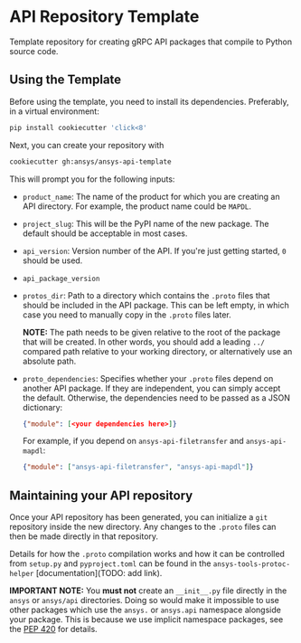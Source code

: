 # API Repository Template

Template repository for creating gRPC API packages that compile to Python source code.

## Using the Template

Before using the template, you need to install its dependencies. Preferably, in a virtual environment:

```bash
pip install cookiecutter 'click<8'
```

Next, you can create your repository with

```bash
cookiecutter gh:ansys/ansys-api-template
```

This will prompt you for the following inputs:

* ``product_name``: The name of the product for which you are creating an API directory. For example, the product name could be ``MAPDL``.
* ``project_slug``: This will be the PyPI name of the new package. The default should be acceptable in most cases.
* ``api_version``: Version number of the API. If you're just getting started, ``0`` should be used.
* ``api_package_version``
* ``protos_dir``: Path to a directory which contains the ``.proto`` files that should be included in the API package. This can be left empty, in which case you need to manually copy in the ``.proto`` files later.

  **NOTE:** The path needs to be given relative to the root of the package that will be created. In other words, you should add a leading ``../`` compared path relative to your working directory, or alternatively use an absolute path.
* ``proto_dependencies``: Specifies whether your ``.proto`` files depend on another API package. If they are independent, you can simply accept the default. Otherwise, the dependencies need to be passed as a JSON dictionary:
  ```json
  {"module": [<your dependencies here>]}
  ```

  For example, if you depend on ``ansys-api-filetransfer`` and ``ansys-api-mapdl``:
  ```json
  {"module": ["ansys-api-filetransfer", "ansys-api-mapdl"]}
  ```

## Maintaining your API repository

Once your API repository has been generated, you can initialize a ``git`` repository inside the new directory. Any changes to the ``.proto`` files can then be made directly in that repository.

Details for how the ``.proto`` compilation works and how it can be controlled from ``setup.py`` and ``pyproject.toml`` can be found in the ``ansys-tools-protoc-helper`` [documentation](TODO: add link).

**IMPORTANT NOTE:** You **must not** create an ``__init__.py`` file directly in the ``ansys`` or ``ansys/api`` directories. Doing so would make it impossible to use other packages which use the ``ansys.`` or ``ansys.api`` namespace alongside your package. This is because we use implicit namespace packages, see the [PEP 420](https://www.python.org/dev/peps/pep-0420/) for details.
